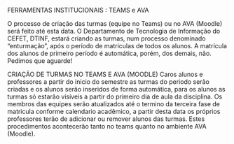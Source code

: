 FERRAMENTAS INSTITUCIONAIS : TEAMS e AVA

O processo de criação das turmas (equipe no Teams) ou no AVA (Moodle) será feito até esta data. O Departamento de Tecnologia de Informação do CEFET, DTINF, estará criando as turmas, num processo denominado “enturmação”, após o período de matriculas de todos os alunos. A matrícula dos alunos de primeiro período é automática, porém, dos demais, não. Pedimos que aguarde!

CRIAÇÃO DE TURMAS NO TEAMS E AVA (MOODLE)
Caros alunos e professores a partir do inicio do semestre as turmas do periodo serão criadas e os alunos serão inseridos de forma automática, para os alunos as turmas só estarão visíveis a partir do primeiro dia de aula da disciplina. Os membros das equipes serão atualizados até o termino da terceira fase de matricula conforme calendario acadêmico, a partir desta data os próprios professores terão de adicionar ou remover alunos das turmas.
Estes procedimentos acontecerão tanto no teams quanto no ambiente AVA (Moodle).
